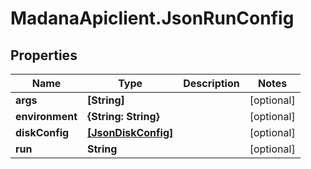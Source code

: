 # MadanaApiclient.JsonRunConfig

## Properties

Name | Type | Description | Notes
------------ | ------------- | ------------- | -------------
**args** | **[String]** |  | [optional] 
**environment** | **{String: String}** |  | [optional] 
**diskConfig** | [**[JsonDiskConfig]**](JsonDiskConfig.md) |  | [optional] 
**run** | **String** |  | [optional] 


